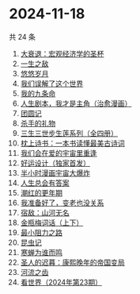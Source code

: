 # 2024-11-18

共 24 条

<!-- BEGIN WEREAD -->
<!-- 最后更新时间 2024-11-18 16:01:14 +0800 -->
1. [大衰退：宏观经济学的圣杯](https://weread.qq.com/web/bookDetail/f9132cf0813ab9597g014eb1)
1. [一生之敌](https://weread.qq.com/web/bookDetail/96232f70813ab9596g010e94)
1. [悠悠岁月](https://weread.qq.com/web/bookDetail/ca0329a0813ab95b0g012500)
1. [我们误解了这个世界](https://weread.qq.com/web/bookDetail/40f32200813ab702dg017fef)
1. [我的九条命](https://weread.qq.com/web/bookDetail/33c32eb0813ab702dg01853a)
1. [人生剧本，我才是主角（治愈漫画）](https://weread.qq.com/web/bookDetail/1a132750813ab9560g016b47)
1. [团圆记](https://weread.qq.com/web/bookDetail/b64323c0813ab9595g0181f0)
1. [杀手的礼物](https://weread.qq.com/web/bookDetail/5c632a80813ab9560g0178e0)
1. [三生三世步生莲系列（全四册）](https://weread.qq.com/web/bookDetail/d5132800813ab93c3g016a96)
1. [枕上诗书：一本书读懂最美古诗词](https://weread.qq.com/web/bookDetail/b6132de0813ab6e44g0146c2)
1. [我们会在爱的宇宙里重逢](https://weread.qq.com/web/bookDetail/e2e32880813ab9509g0170ee)
1. [好运设计（独家首发）](https://weread.qq.com/web/bookDetail/6ef32e40813ab8e9bg014638)
1. [半小时漫画宇宙大爆炸](https://weread.qq.com/web/bookDetail/3e9321f07277f0223e98277)
1. [人生总会有答案](https://weread.qq.com/web/bookDetail/e1c32810813ab89bcg0125fc)
1. [潮红的更年期](https://weread.qq.com/web/bookDetail/da732140813ab950cg013364)
1. [我准备好了，变老也没关系](https://weread.qq.com/web/bookDetail/ecd32b20813ab950cg0170c0)
1. [宿敌：山河无名](https://weread.qq.com/web/bookDetail/fd032830813ab7c72g019e69)
1. [金瓶梅词话（上下）](https://weread.qq.com/web/bookDetail/06e32820813ab952cg01724c)
1. [最小阻力之路](https://weread.qq.com/web/bookDetail/6aa32c50813ab7e0eg011b5e)
1. [昆虫记](https://weread.qq.com/web/bookDetail/a2c323c0716395daa2c155a)
1. [寒蝉为谁而鸣](https://weread.qq.com/web/bookDetail/bec32d10813ab9509g019b87)
1. [圣人的迟暮：康熙晚年的帝国变局](https://weread.qq.com/web/bookDetail/99632900813ab950cg018448)
1. [河流之齿](https://weread.qq.com/web/bookDetail/fd1321c0813ab952dg012a8d)
1. [看世界（2024年第23期）](https://weread.qq.com/web/bookDetail/a9432850813ab95c7g014a2b)
<!-- END WEREAD -->